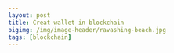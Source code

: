 ```yaml
---
layout: post
title: Creat wallet in blockchain
bigimg: /img/image-header/ravashing-beach.jpg
tags: [blockchain]
---
```


